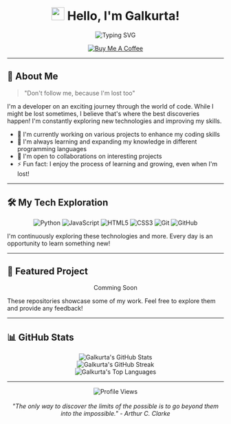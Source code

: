 <h1 align="center">
<img src="https://media.giphy.com/media/hvRJCLFzcasrR4ia7z/giphy.gif" width="30px"/> 
  Hello, I'm Galkurta!
</h1>

<div align="center">
              <img src="https://readme-typing-svg.herokuapp.com?font=Fira+Code&pause=1000&color=2E8B57&width=435&lines=Passionate+Developer;Always+learning+new+things;Don't+follow+me%2C+I'm+lost+too!" alt="Typing SVG" />
</div>

<p align="center">
  <a href="https://saweria.co/Galkurta" target="_blank">
    <img src="https://img.shields.io/badge/Buy%20Me%20a%20Coffee-ffdd00?style=flat-square&logo=buy-me-a-coffee&logoColor=black" alt="Buy Me A Coffee">
  </a>
</p>

---

## 🚀 About Me

> "Don't follow me, because I'm lost too"

I'm a developer on an exciting journey through the world of code. While I might be lost sometimes, I believe that's where the best discoveries happen! I'm constantly exploring new technologies and improving my skills.

- 🔭 I'm currently working on various projects to enhance my coding skills
- 🌱 I'm always learning and expanding my knowledge in different programming languages
- 👯 I'm open to collaborations on interesting projects
- ⚡ Fun fact: I enjoy the process of learning and growing, even when I'm lost!

---

## 🛠️ My Tech Exploration

<div align="center">

![Python](https://img.shields.io/badge/-Python-black?style=flat-square&logo=Python)
![JavaScript](https://img.shields.io/badge/-JavaScript-black?style=flat-square&logo=javascript)
![HTML5](https://img.shields.io/badge/-HTML5-E34F26?style=flat-square&logo=html5&logoColor=white)
![CSS3](https://img.shields.io/badge/-CSS3-1572B6?style=flat-square&logo=css3)
![Git](https://img.shields.io/badge/-Git-black?style=flat-square&logo=git)
![GitHub](https://img.shields.io/badge/-GitHub-181717?style=flat-square&logo=github)

</div>

I'm continuously exploring these technologies and more. Every day is an opportunity to learn something new!

---

## 🌟 Featured Project

<div align="center">

Comming Soon

</div>

These repositories showcase some of my work. Feel free to explore them and provide any feedback!

---

## 📊 GitHub Stats

<div align="center">
  <img src="https://github-readme-stats.vercel.app/api?username=Galkurta&show_icons=true&count_private=true&theme=vue" alt="Galkurta's GitHub Stats" />
</div>

<div align="center">
  <img src="https://github-readme-streak-stats.herokuapp.com/?user=Galkurta&theme=vue" alt="Galkurta's GitHub Streak" />
</div>

<div align="center">
  <img src="https://github-readme-stats.vercel.app/api/top-langs/?username=Galkurta&layout=compact&theme=vue" alt="Galkurta's Top Languages" />
</div>

---

<div align="center">
  <img src="https://komarev.com/ghpvc/?username=Galkurta&color=brightgreen" alt="Profile Views" />
  <br><br>
  <i>"The only way to discover the limits of the possible is to go beyond them into the impossible." - Arthur C. Clarke</i>
</div>
